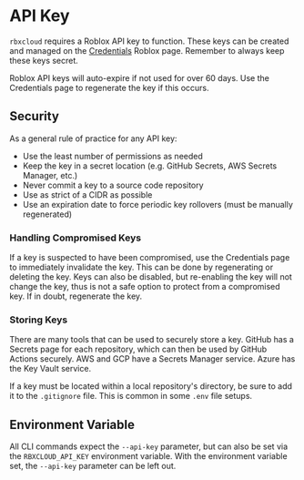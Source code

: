 # API Key
`rbxcloud` requires a Roblox API key to function. These keys can be created and managed on the [Credentials](https://create.roblox.com/credentials) Roblox page. Remember to always keep these keys secret.

Roblox API keys will auto-expire if not used for over 60 days. Use the Credentials page to regenerate the key if this occurs.

## Security
As a general rule of practice for any API key:
- Use the least number of permissions as needed
- Keep the key in a secret location (e.g. GitHub Secrets, AWS Secrets Manager, etc.)
- Never commit a key to a source code repository
- Use as strict of a CIDR as possible
- Use an expiration date to force periodic key rollovers (must be manually regenerated)

### Handling Compromised Keys
If a key is suspected to have been compromised, use the Credentials page to immediately invalidate the key. This can be done by regenerating or deleting the key. Keys can also be disabled, but re-enabling the key will not change the key, thus is not a safe option to protect from a compromised key. If in doubt, regenerate the key.

### Storing Keys
There are many tools that can be used to securely store a key. GitHub has a Secrets page for each repository, which can then be used by GitHub Actions securely. AWS and GCP have a Secrets Manager service. Azure has the Key Vault service.

If a key must be located within a local repository's directory, be sure to add it to the `.gitignore` file. This is common in some `.env` file setups.

## Environment Variable
All CLI commands expect the `--api-key` parameter, but can also be set via the `RBXCLOUD_API_KEY` environment variable. With the environment variable set, the `--api-key` parameter can be left out.
